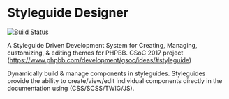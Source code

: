 # Styleguide Designer
[![Build Status](https://travis-ci.org/sahil505/StyleGuideDesigner.svg?branch=master)](https://travis-ci.org/sahil505/StyleGuideDesigner)

A Styleguide Driven Development System for Creating, Managing, customizing, & editing themes for PHPBB. GSoC 2017 project (https://www.phpbb.com/development/gsoc/ideas/#styleguide)

Dynamically build & manage components in styleguides. Styleguides provide the ability to create/view/edit individual components directly in the documentation using (CSS/SCSS/TWIG/JS).
